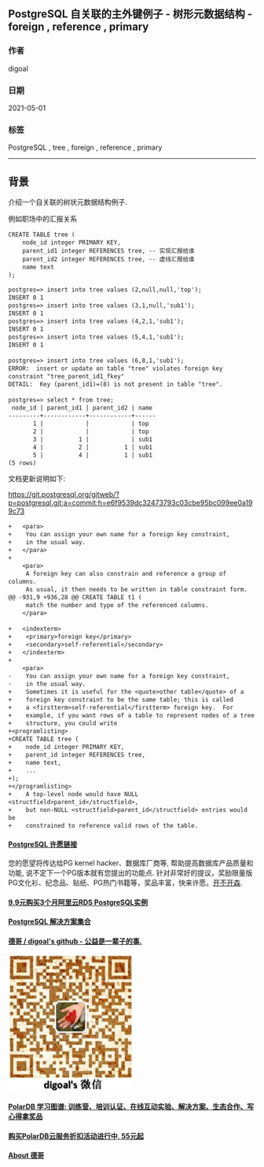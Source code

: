 ## PostgreSQL 自关联的主外键例子 - 树形元数据结构 - foreign , reference , primary   
  
### 作者  
digoal  
  
### 日期  
2021-05-01   
  
### 标签  
PostgreSQL , tree , foreign , reference , primary   
  
----  
  
## 背景  
介绍一个自关联的树状元数据结构例子.  
  
例如职场中的汇报关系  
  
```  
CREATE TABLE tree (  
    node_id integer PRIMARY KEY,  
    parent_id1 integer REFERENCES tree, -- 实现汇报给谁  
    parent_id2 integer REFERENCES tree, -- 虚线汇报给谁  
    name text    
);  
```  
  
```  
postgres=> insert into tree values (2,null,null,'top');  
INSERT 0 1  
postgres=> insert into tree values (3,1,null,'sub1');  
INSERT 0 1  
postgres=> insert into tree values (4,2,1,'sub1');  
INSERT 0 1  
postgres=> insert into tree values (5,4,1,'sub1');  
INSERT 0 1  
  
postgres=> insert into tree values (6,8,1,'sub1');  
ERROR:  insert or update on table "tree" violates foreign key constraint "tree_parent_id1_fkey"  
DETAIL:  Key (parent_id1)=(8) is not present in table "tree".  
  
postgres=> select * from tree;  
 node_id | parent_id1 | parent_id2 | name   
---------+------------+------------+------  
       1 |            |            | top  
       2 |            |            | top  
       3 |          1 |            | sub1  
       4 |          2 |          1 | sub1  
       5 |          4 |          1 | sub1  
(5 rows)  
```  
  
文档更新说明如下:    
  
  
https://git.postgresql.org/gitweb/?p=postgresql.git;a=commit;h=e6f9539dc32473793c03cbe95bc099ee0a199c73  
  
```  
+   <para>  
+    You can assign your own name for a foreign key constraint,  
+    in the usual way.  
+   </para>  
+  
    <para>  
     A foreign key can also constrain and reference a group of columns.  
     As usual, it then needs to be written in table constraint form.  
@@ -931,9 +936,28 @@ CREATE TABLE t1 (  
     match the number and type of the referenced columns.  
    </para>  
   
+   <indexterm>  
+    <primary>foreign key</primary>  
+    <secondary>self-referential</secondary>  
+   </indexterm>  
+  
    <para>  
-    You can assign your own name for a foreign key constraint,  
-    in the usual way.  
+    Sometimes it is useful for the <quote>other table</quote> of a  
+    foreign key constraint to be the same table; this is called  
+    a <firstterm>self-referential</firstterm> foreign key.  For  
+    example, if you want rows of a table to represent nodes of a tree  
+    structure, you could write  
+<programlisting>  
+CREATE TABLE tree (  
+    node_id integer PRIMARY KEY,  
+    parent_id integer REFERENCES tree,  
+    name text,  
+    ...  
+);  
+</programlisting>  
+    A top-level node would have NULL <structfield>parent_id</structfield>,  
+    but non-NULL <structfield>parent_id</structfield> entries would be  
+    constrained to reference valid rows of the table.  
```  
  
  
#### [PostgreSQL 许愿链接](https://github.com/digoal/blog/issues/76 "269ac3d1c492e938c0191101c7238216")
您的愿望将传达给PG kernel hacker、数据库厂商等, 帮助提高数据库产品质量和功能, 说不定下一个PG版本就有您提出的功能点. 针对非常好的提议，奖励限量版PG文化衫、纪念品、贴纸、PG热门书籍等，奖品丰富，快来许愿。[开不开森](https://github.com/digoal/blog/issues/76 "269ac3d1c492e938c0191101c7238216").  
  
  
#### [9.9元购买3个月阿里云RDS PostgreSQL实例](https://www.aliyun.com/database/postgresqlactivity "57258f76c37864c6e6d23383d05714ea")
  
  
#### [PostgreSQL 解决方案集合](https://yq.aliyun.com/topic/118 "40cff096e9ed7122c512b35d8561d9c8")
  
  
#### [德哥 / digoal's github - 公益是一辈子的事.](https://github.com/digoal/blog/blob/master/README.md "22709685feb7cab07d30f30387f0a9ae")
  
  
![digoal's wechat](../pic/digoal_weixin.jpg "f7ad92eeba24523fd47a6e1a0e691b59")
  
  
#### [PolarDB 学习图谱: 训练营、培训认证、在线互动实验、解决方案、生态合作、写心得拿奖品](https://www.aliyun.com/database/openpolardb/activity "8642f60e04ed0c814bf9cb9677976bd4")
  
  
#### [购买PolarDB云服务折扣活动进行中, 55元起](https://www.aliyun.com/activity/new/polardb-yunparter?userCode=bsb3t4al "e0495c413bedacabb75ff1e880be465a")
  
  
#### [About 德哥](https://github.com/digoal/blog/blob/master/me/readme.md "a37735981e7704886ffd590565582dd0")
  
